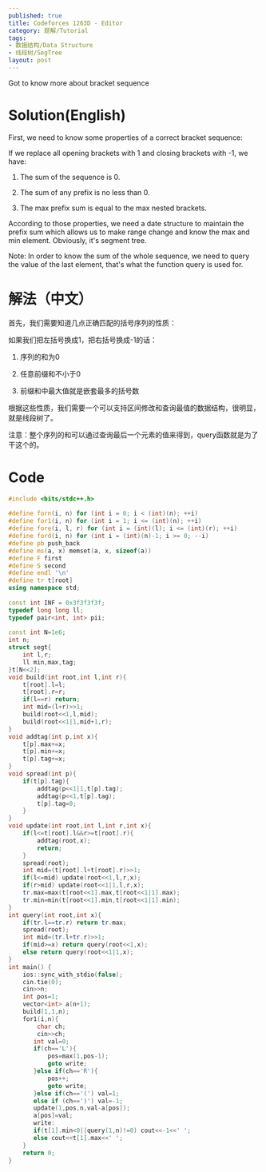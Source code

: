 ```yaml
---
published: true
title: Codeforces 1263D - Editor
category: 题解/Tutorial
tags: 
- 数据结构/Data Structure
- 线段树/SegTree
layout: post
---
```

Got to know  more about bracket sequence
<!-- more -->

# Solution(English)

First, we need to know some properties of a correct bracket sequence:

If we replace all opening brackets with 1 and closing brackets with -1, we have:

1. The sum of the sequence is 0.

1. The sum of any prefix is no less than 0.

1. The max prefix sum is equal to the max nested brackets.

According to those properties, we need a date structure to maintain the prefix sum which allows us to make range change and know the max and min element. Obviously, it's segment tree.

Note: In order to know the sum of the whole sequence, we need to query the value of the last element, that's what the function query is used for.

# 解法（中文）

首先，我们需要知道几点正确匹配的括号序列的性质：

如果我们把左括号换成1，把右括号换成-1的话：

1. 序列的和为0

1. 任意前缀和不小于0

1. 前缀和中最大值就是嵌套最多的括号数

根据这些性质，我们需要一个可以支持区间修改和查询最值的数据结构，很明显，就是线段树了。

注意：整个序列的和可以通过查询最后一个元素的值来得到，query函数就是为了干这个的。

# Code
```cpp
#include <bits/stdc++.h>
 
#define forn(i, n) for (int i = 0; i < (int)(n); ++i)
#define for1(i, n) for (int i = 1; i <= (int)(n); ++i)
#define fore(i, l, r) for (int i = (int)(l); i <= (int)(r); ++i)
#define ford(i, n) for (int i = (int)(n)-1; i >= 0; --i)
#define pb push_back
#define ms(a, x) memset(a, x, sizeof(a))
#define F first
#define S second
#define endl '\n'
#define tr t[root]
using namespace std;
 
const int INF = 0x3f3f3f3f;
typedef long long ll;
typedef pair<int, int> pii;
 
const int N=1e6;
int n;
struct segt{
    int l,r;
    ll min,max,tag;
}t[N<<2];
void build(int root,int l,int r){
    t[root].l=l;
    t[root].r=r;
    if(l==r) return;
    int mid=(l+r)>>1;
    build(root<<1,l,mid);
    build(root<<1|1,mid+1,r);
}
void addtag(int p,int x){
    t[p].max+=x;
    t[p].min+=x;
    t[p].tag+=x;
}
void spread(int p){
    if(t[p].tag){
        addtag(p<<1|1,t[p].tag);
        addtag(p<<1,t[p].tag);
        t[p].tag=0;
    }
}
void update(int root,int l,int r,int x){
    if(l<=t[root].l&&r>=t[root].r){
        addtag(root,x);
        return;
    }
    spread(root);
    int mid=(t[root].l+t[root].r)>>1;
    if(l<=mid) update(root<<1,l,r,x);
    if(r>mid) update(root<<1|1,l,r,x);
    tr.max=max(t[root<<1].max,t[root<<1|1].max);
    tr.min=min(t[root<<1].min,t[root<<1|1].min);
}
int query(int root,int x){
    if(tr.l==tr.r) return tr.max;
    spread(root);
    int mid=(tr.l+tr.r)>>1;
    if(mid>=x) return query(root<<1,x);
    else return query(root<<1|1,x);
}
int main() {
    ios::sync_with_stdio(false);
    cin.tie(0);
    cin>>n;
    int pos=1;
    vector<int> a(n+1);
    build(1,1,n);
    for1(i,n){
        char ch;
        cin>>ch;
       int val=0;
       if(ch=='L'){
           pos=max(1,pos-1);
           goto write;
       }else if(ch=='R'){
           pos++;
           goto write;
       }else if(ch=='(') val=1;
       else if (ch==')') val=-1;
       update(1,pos,n,val-a[pos]);
       a[pos]=val;
       write:
       if(t[1].min<0||query(1,n)!=0) cout<<-1<<' ';
       else cout<<t[1].max<<' ';
    }
    return 0;
}
```